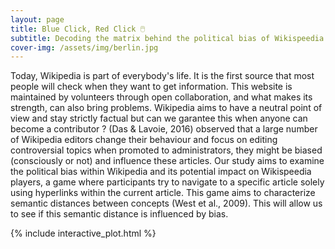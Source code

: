```yaml
---
layout: page
title: Blue Click, Red Click 🖱️
subtitle: Decoding the matrix behind the political bias of Wikispeedia
cover-img: /assets/img/berlin.jpg
---
```


Today, Wikipedia is part of everybody's life. It is the first source that most people will check when they want to get information. This website is maintained by volunteers through open collaboration, and what makes its strength, can also bring problems. Wikipedia aims to have a neutral point of view and stay strictly factual but can we garantee this when anyone can become a contributor ? (Das & Lavoie, 2016) observed that a large number of Wikipedia editors change their behaviour and focus on editing controversial topics when promoted to administrators, they might be biased (consciously or not) and influence these articles. Our study aims to examine the political bias within Wikipedia and its potential impact on Wikispeedia players, a game where participants try to navigate to a specific article solely using hyperlinks within the current article. This game aims to characterize semantic distances between concepts (West et al., 2009). This will allow us to see if this semantic distance is influenced by bias.


{% include interactive_plot.html %}

